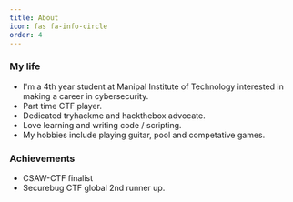 ```yaml
---
title: About
icon: fas fa-info-circle
order: 4
---
```


<!-- > Add Markdown syntax content to file `_tabs/about.md`{: .filepath } and it will show up on this page.
{: .prompt-tip } -->

### My life
 - I'm a 4th year student at Manipal Institute of Technology interested in making a career in cybersecurity.
 - Part time CTF player.
 - Dedicated tryhackme and hackthebox advocate.
 - Love learning and writing code / scripting.
 - My hobbies include playing guitar, pool and competative games.

### Achievements
 <!-- - Tryhackme Rank - <script src="https://tryhackme.com/badge/166368"></script>\ -->
 - CSAW-CTF finalist
 - Securebug CTF global 2nd runner up.

